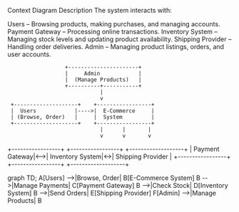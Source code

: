 Context Diagram Description
The system interacts with:

Users – Browsing products, making purchases, and managing accounts.
Payment Gateway – Processing online transactions.
Inventory System – Managing stock levels and updating product availability.
Shipping Provider – Handling order deliveries.
Admin – Managing product listings, orders, and user accounts.

                      +----------------------+
                      |     Admin            |
                      |  (Manage Products)   |
                      +----------+-----------+
                                 |
                                 v
     +--------------------+    +-----------------+
     |  Users            |---->|  E-Commerce     |
     | (Browse, Order)   |     |  System         |
     +--------------------+    +-----------------+
                                 |      |       |
                                 v      v       v
   +-----------------+   +-----------------+   +-------------------+
   | Payment Gateway|<-->| Inventory System|<->| Shipping Provider |
   +-----------------+   +-----------------+   +-------------------+




graph TD;
    A[Users] -->|Browse, Order| B[E-Commerce System]
    B -->|Manage Payments| C[Payment Gateway]
    B -->|Check Stock| D[Inventory System]
    B -->|Send Orders| E[Shipping Provider]
    F[Admin] -->|Manage Products| B
